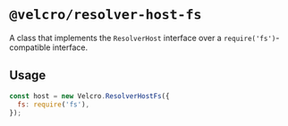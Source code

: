 # `@velcro/resolver-host-fs`

A class that implements the `ResolverHost` interface over a `require('fs')`-compatible interface.

## Usage

```js
const host = new Velcro.ResolverHostFs({
  fs: require('fs'),
});
```
